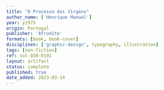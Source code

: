 ```yaml
---
title: "O Processo das Virgens"
author_name: ['Henrique Manuel']
year: y1975
origin: Portugal
publisher: 'Afrodite'
formats: [book, book-cover]
disciplines: ['graphic-design', typography, illustration]
tags: [non-fiction]
ref: sol-030-0191
layout: artifact
status: complete
published: true
date_added: 2023-03-14
---
```

